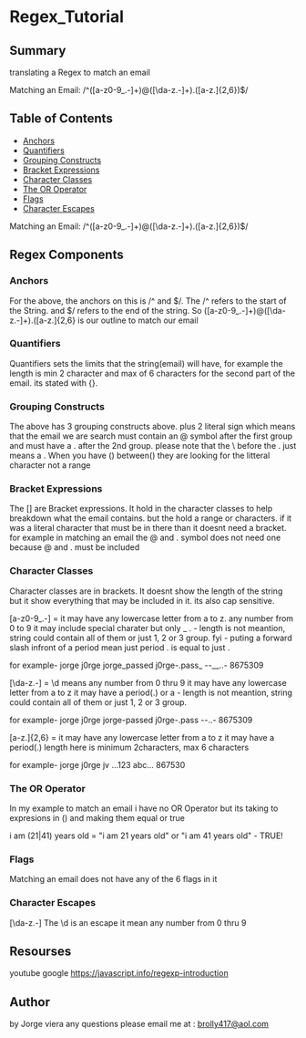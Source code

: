 # Regex_Tutorial




## Summary

translating a Regex to match an email

Matching an Email: /^([a-z0-9_\.-]+)@([\da-z\.-]+)\.([a-z\.]{2,6})$/

## Table of Contents

- [Anchors](#anchors)
- [Quantifiers](#quantifiers)
- [Grouping Constructs](#grouping-constructs)
- [Bracket Expressions](#bracket-expressions)
- [Character Classes](#character-classes)
- [The OR Operator](#the-or-operator)
- [Flags](#flags)
- [Character Escapes](#character-escapes)

Matching an Email: /^([a-z0-9_\.-]+)@([\da-z\.-]+)\.([a-z\.]{2,6})$/




## Regex Components



### Anchors
For the above, the anchors on this is /^ and $/. The /^ refers to the start of the String. and $/ refers to the end of the string. So ([a-z0-9_\.-]+)@([\da-z\.-]+)\.([a-z\.]{2,6} is our outline to match our email

### Quantifiers
Quantifiers sets the limits that the string(email) will have, for example the length is min 2 character and max of 6 characters for the second part of the email. its stated with {}.



### Grouping Constructs
The above has 3 grouping constructs above. plus 2 literal sign which means that the email we are search must contain an @ symbol after the first group and must have a . after the 2nd group. please note that the \ before the . just means a . 
When you have () between() they are looking for the litteral character not a range




### Bracket Expressions
The [] are Bracket expressions. It hold in the character classes to help breakdown what the email contains. but the hold a range or characters. if it was a literal character that must be in there than it doesnt need a bracket. for example in matching an email the @ and . symbol does not need one because @ and . must be included


### Character Classes
Character classes are in brackets. It doesnt show the length of the string but it show everything that may be included in it. its also cap sensitive.

[a-z0-9_\.-] = it may have any lowercase letter from a to z.
               any number from 0 to 9 
               it may include special charater but only _ . -
               length is not meantion, string 
               could contain all of them or just 1, 2 or 3 group.
               fyi - puting a forward slash infront of a period mean just period
                     \.  is equal to just . 

for example- jorge
             j0rge
             jorge_passed
             j0rge-.pass_
             --__..-
             8675309


[\da-z\.-] = \d means any number from 0 thru 9
             it may have any lowercase letter from a to z
             it may have a period(.) or a -
             length is not meantion, string 
             could contain all of them or just 1, 2 or 3 group.

for example- jorge
             j0rge
             jorge-passed
             j0rge-.pass
             --..-
             8675309


[a-z\.]{2,6} = it may have any lowercase letter from a to z
               it may have a period(.)
               length here is minimum 2characters, max 6 characters

for example- jorge
             j0rge
             jv
             ...123
             abc...
             867530



### The OR Operator
In my example to match an email i have no OR Operator but its taking to expresions in () and making them equal or true

i am (21|41) years old = "i am 21 years old" or "i am 41 years old" - TRUE!


### Flags
Matching an email does not have any of the 6 flags in it


### Character Escapes
[\da-z\.-] 
The  \d is an escape it mean any number from 0 thru 9

## Resourses
youtube
google 
https://javascript.info/regexp-introduction

## Author
by Jorge viera
any questions please email me at : brolly417@aol.com
